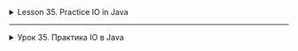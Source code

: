 <details>
<summary>Lesson 35. Practice IO in Java</summary>

# Lesson 35. Practice IO in Java

## Introduction to IO in Java

### General overview of IO in Java

In Java, I/O (IO) is the process of moving data between different devices and your program. Java
provides powerful and flexible tools for working with IO through packages `java.io `and `java.nio`, allowing you to read and write
data both from files and over network connections, as well as manipulate the file system.

### The difference between byte and character streams

- **Byte streams (InputStream/OutputStream)**: These streams are used to read and write binary data. They
  they work with data at the level of individual bytes, which makes them ideal for working with files of any type, including
  images, audio and video files. Examples
  classes: `FileInputStream`, `FileOutputStream`, `BufferedInputStream`, `BufferedOutputStream'.

- **Character Streams (Reader/Writer)**: Character streams are designed to work with text data. They read and
  write data at the character level, automatically processing the conversion of bytes into characters and vice versa, taking into account
  the encoding. This makes them suitable for reading and writing text files. Examples
  classes: `FileReader`, `FileWriter`, `BufferedReader`, `BufferedWriter'.

### Blocking and non-blocking I/O

- **Blocking I/O**: With blocking IO, the program execution flow stops until
  an input or output operation is performed. This means that the application cannot continue execution until it is
  the input stream has been read or the writing to the output stream will not be completed. Most of the classes in `java.io `they work in
  blocking mode.

- **Non-blocking I/O**: Non-blocking IO allows the program to continue execution while the operation
  I/O is performed in the background. This is especially important for the development of high-performance applications such as
  like servers serving multiple clients at the same time. The 'java.nio` API is a set of non-blocking
  I/O operations using Channels and Buffers to efficiently work with data.

Using non-blocking I/O requires more complex processing, including working with selectors that
allow a single thread to control multiple I/O channels. Non-blocking IO significantly increases
the scalability and performance of applications, especially those that handle a large number of simultaneous
connections.

The introduction to the IO system in Java gives developers a deep understanding of the basics of working with data, allowing them to create more
powerful and flexible applications.

## Working with files in Java

### Assignment of the File class

The `File` class from the package `java.io ` is an abstraction used to work with files and directories on
the file system. It allows you to create, delete files and directories, check their existence, read and change
file attributes, as well as get information about files and directories, such as size, access rights and the time of last
modification.

### Basic methods of the File class

- **`boolean exists()`** - checks if a file or directory exists.
- **`String getAbsolutePath()`** - returns the absolute path to the file or directory.
- **`long length()`** - returns the file size in bytes.
- **`boolean isFile()`** - checks if the object is a file.
- **`boolean isDirectory()`** - checks whether the object is a directory.
- **`boolean createNewFile()`** - creates a new empty file if a file with the same name does not already exist.
- **`boolean delete()`** - deletes a file or directory.
- **`File[] listFiles()`** - returns an array of files and directories contained in the directory.
- **`boolean mkdir()`** - creates a directory.
- **`boolean renameTo(File dest)`** - renames a file or directory.
- **`long LastModified()`** - returns the time when the file or directory was last modified.

### Why do I need the File class?

The `File` class is needed to manage files and directories at the file system level in Java applications. It
provides methods for performing standard file system operations such as creating, deleting files and
directories, checking their existence and properties, and reading lists of files in directories. This makes the `File` class the main
tool for working with the file system when developing Java applications.

### Classes File, FileInputStream, FileOutputStream

In Java, the main classes from the package are used to work with the file system and files `java.io `.

- **The `File` class** provides an abstraction for working with files and directories. You can use it to create, delete
  files, check their existence, read and set file attributes such as access rights, and more.

- **`FileInputStream` and `FileOutputStream`** are input and output streams for working with files at the level
  bytes. `FileInputStream` reads data from a file, and `FileOutputStream` writes data to a file.

### Reading and writing files using FileInputStream and FileOutputStream

To read from a file and write to a file at the byte level, the `FileInputStream` and `FileOutputStream` classes are used
, respectively.

- **Reading a file from `FileInputStream`**:

```java
public class ReaderClass {
    public static void main(String[] args) {
        try (FileInputStream fis = new FileInputStream("input.txt")) {
            int i;
            while ((i = fis.read()) != -1) {
                System.out.print((char) i);
            }
        } catch (IOException e) {
            e.printStackTrace();
        }
    }
}
```

This code demonstrates reading a file one byte at a time and outputting its contents to the console.

- **Writing to a file with `FileOutputStream`**:

```java
public class WriterClass {
    public static void main(String[] args) {
        try (FileOutputStream fos = new FileOutputStream("output.txt")) {
            String data = "Hello, Java!";
            fos.write(data.getBytes());
        } catch (IOException e) {
            e.printStackTrace();
        }
    }
}
```

Here we write a string to a file, converting the string into an array of bytes.

### Working with FileReader and FileWriter to read and write text files

To work with text files, Java provides the `FileReader` and `FileWriter` classes, which work at
the character level, which makes it easier to read and write text.

- Reading a text file from the `FileReader`:

```java
public class ReaderClass {
    public static void main(String[] args) {
        try (FileReader fr = new FileReader("input.txt");
             BufferedReader br = new BufferedReader(fr)) {
            String line;
            while ((line = br.readLine()) != null) {
                System.out.println(line);
            }
        } catch (IOException e) {
            e.printStackTrace();
        }
    }
}
```

Here the `BufferedReader` is used to efficiently read lines from a file.

- Writing to a text file with `FileWriter`:

```java
public class WriterClass {
    public static void main(String[] args) {
        try (FileWriter fw = new FileWriter("output.txt");
             BufferedWriter bw = new BufferedWriter(fw)) {
            bw.write("Hello, Java!");
        } catch (IOException e) {
            e.printStackTrace();
        }
    }
}
```

## A comparative table of similar classes for working with files in Java

| Functionality | Byte streams | Character streams |
|--------------------------|----------------------------------------------------------------------------------------------------------------|-------------------------------------------------------------------------------------------------------------|
| **Main class** | `InputStream`/`OutputStream`                                                                                   | `Reader`/`Writer`                                                                                           |
| **Reading the file**         | `FileInputStream`                                                                                              | `FileReader`                                                                                                |
| **Writing to a file**        | `FileOutputStream`                                                                                             | `FileWriter`                                                                                                |
| **Buffering** | `BufferedInputStream`/`BufferedOutputStream`                                                                   | `BufferedReader`/`BufferedWriter`                                                                           |
| **Text reading/writing** | Are used to read/write binary data, byte conversion to text and back is performed manually | Natively support working with text, automatically processing character conversion to bytes and vice versa |
| **Performance** | High for binary data | High for text data |
| **Usage**        | Ideal for working with images, audio, video files and any other types of binary data | Ideal for reading and writing text files such as text documents, CSV, XML, etc.      |

## Buffering in Java

### Understanding buffered streams

Buffering in Java IO is used to improve the efficiency of reading and writing data by minimizing access to
physical storage media such as a hard drive or network connection. Buffered streams read or
write "chunks" of data, reducing the number of I/O operations.

### BufferedInputStream, BufferedOutputStream, BufferedReader, BufferedWriter classes

Java provides classes for buffering both byte and character streams:

- **`BufferedInputStream` and `BufferedOutputStream`** are used for buffered reading and writing of byte
  streams. These classes wrap other I/O streams such as 'FileInputStream` and `FileOutputStream`,
  by providing buffering to increase performance.

- **`BufferedReader` and `BufferedWriter'** are designed for buffered reading and writing of character streams. They
  are convenient for working with text data, as they provide efficient line reading and text writing using
  a buffer.

### Examples of using buffered streams to improve performance

- **Reading a file from `BufferedInputStream`**:

```java
public class ReaderClass {
    public static void main(String[] args) {
        try (BufferedInputStream bis = new BufferedInputStream(new FileInputStream("input.bin"))) {
            byte[] buffer = new byte[1024];
            int bytesRead;
            while ((bytesRead = bis.read(buffer)) != -1) {
// Processing of read data
            }
        } catch (IOException e) {
            e.printStackTrace();
        }
    }
}
```

Here BufferedInputStream reads data in large blocks, which reduces the number of read operations.

- **Writing to a file with `BufferedOutputStream`**:

```java
public class WriterClass {
    public static void main(String[] args) {
        try (BufferedOutputStream bos = new BufferedOutputStream(new FileOutputStream("output.bin"))) {
            byte[] data = // initializing data for writing;
                    bos.write(data);
// Writing is performed efficiently, using a buffer to collect data before writing it to disk.
        } catch (IOException e) {
            e.printStackTrace();
        }
    }
}
```

- **Reading a text file from the `BufferedReader`:**

```java
public class ReaderClass {
    public static void main(String[] args) {
        try (BufferedReader br = new BufferedReader(new FileReader("input.txt"))) {
            String line;
            while ((line = br.readLine()) != null) {
                System.out.println(line);
            }
        } catch (IOException e) {
            e.printStackTrace();
        }
    }
}
```

The `BufferedReader` allows you to read entire lines, which is especially convenient for text data.

- **Writing to a text file with `BufferedWriter`**:

```java
public class WriterClass {
    public static void main(String[] args) {
        try (BufferedWriter bw = new BufferedWriter(new FileWriter("output.txt"))) {
            bw.write("Example of a string to write \n");
            // `BufferedWriter` collects text in the buffer before writing it, which reduces the number of disk accesses.
        } catch (IOException e) {
            e.printStackTrace();
        }
    }
}
```

The use of buffered streams significantly increases the performance of I/O operations due to
reducing the number of calls to slow storage devices. This makes buffered streams
the preferred choice for many data reading and writing tasks.

## Object serialization in Java

### The concept of serialization and deserialization of objects

Object serialization is the process of converting the state of an object into a sequence of bytes so that it can be
stored in a file or transmitted over the network. Deserialization is a reverse process in which
the initial state of an object is restored from a sequence of bytes.

### ObjectOutputStream and ObjectInputStream classes

Java uses two main classes for serialization and deserialization of objects: 'ObjectOutputStream`
and `ObjectInputStream'.

- **`ObjectOutputStream`** writes serialized objects to the output stream.
- **`ObjectInputStream`** reads and restores objects from the input stream.

### Examples of serialization and deserialization of objects

- **Serializing an object with an `ObjectOutputStream`**:

```java
public class WriterClass {
    public static void main(String[] args) {
        try (ObjectOutputStream oos = new ObjectOutputStream(new FileOutputStream("object.dat"))) {
            MyClass object = new MyClass();
            // Initializing the MyClass object
            oos.writeObject(object);
        } catch (IOException e) {
            e.printStackTrace();
        }
    }
}
```

In this example, the `MyClass' object is serialized and written to the `object.dat` file.

- **Deserializing an object with an `ObjectInputStream`**:

```java
public class ReaderClass {
    public static void main(String[] args) {
        try (ObjectInputStream ois = new ObjectInputStream(new FileInputStream("object.dat"))) {
            MyClass object = (MyClass) ois.readObject();
            // Using a deserialized object
        } catch (IOException | ClassNotFoundException e) {
            e.printStackTrace();
        }
    }
}
```

Here the `MyClass` object is restored from the `object.dat` file.

### Important points in serialization

- The object class must implement the `Serializable` interface. This is a token interface that does not require implementation
  methods,
  but it indicates to the JVM that an object of this class can be serialized.
- Not all objects can be serialized. Objects of classes that do not implement `Serializable', as well as some system classes
  not
  subject to serialization.
- When an object is serialized, all the objects it references are serialized if they are also serializable. It may
  result in the serialization of an entire graph of objects.
- Static fields and fields marked as `transient` are not serialized.
- Serialization and deserialization are powerful mechanisms for preserving the state of objects and their subsequent restoration,
  which
  It is widely used in Java to work with data, transfer objects over the network and save application states.

## Working with ZIP archives in Java

### ZipInputStream and ZipOutputStream classes

Java offers powerful tools for working with ZIP archives through a package `java.util.zip `, in which the key classes
are `ZipInputStream` for reading from ZIP files and `ZipOutputStream` for creating ZIP files.

- **`ZipInputStream`** allows you to read data from a ZIP file. It reads sequentially incoming ZIP elements (files and
  directories in the archive), allowing you to extract the data of each element.

- **`ZipOutputStream`** is used to create a ZIP file. You can use it to add new items to the archive,
  specifying the file name (in the archive) and the contents for each.

### Creating a ZIP archive using ZipOutputStream

To create a ZIP archive, you need to create an instance of `ZipOutputStream` by passing the `FileOutputStream` object to its constructor,
pointing to the file that will be created as a ZIP archive. Then, using the `putNextEntry` method, you can add
new files to the archive, and use the `write` recording methods to add the contents of the files.

```java
public class Example {
    public static void main(String[] args) {
        try (ZipOutputStream zos = new ZipOutputStream(new FileOutputStream("archive.zip"))) {
            ZipEntry entry = new ZipEntry("file1.txt");
            zos.putNextEntry(entry);
            zos.write("Content of file1".getBytes());
            zos.closeEntry();
            // Repeat for other files
        } catch (IOException e) {
            e.printStackTrace();
        }
    }
}
```

### Unpacking a ZIP archive using ZipInputStream

To unpack the ZIP archive, a `ZipInputStream` is used, which reads the ZIP file and allows you to extract it sequentially
the elements included in it. For each element (the `ZipEntry` object), you can extract its contents and save them to the
file
system.

```java
public class Example {
    public static void main(String[] args) {
        try (ZipInputStream zis = new ZipInputStream(new FileInputStream("archive.zip"))) {
            ZipEntry entry;
            while ((entry = zis.getNextEntry()) != null) {
// Creating a file from ZipEntry
                try (FileOutputStream fos = new FileOutputStream(entry.getName())) {
                    byte[] buffer = new byte[1024];
                    int length;
                    while ((length = zis.read(buffer)) > 0) {
                        fos.write(buffer, 0, length);
                    }
                    zis.closeEntry();
                }
            }
        } catch (IOException e) {
            e.printStackTrace();
        }
    }
}
```

### Application
Working with ZIP archives in Java finds application in many areas, including software distribution,
data archiving, file sharing, and many others. Using `ZipInputStream` and `ZipOutputStream` provides efficient
processing of archived data in Java applications.

</details>


------------------------

<details>
<summary>Урок 35. Практика IO в Java</summary>

# Урок 35. Практика IO в Java

## Введение в IO в Java

### Общий обзор IO в Java

В Java ввод-вывод (IO) - это процесс перемещения данных между различными устройствами и вашей программой. Java
предоставляет мощные и гибкие средства для работы с IO через пакеты `java.io` и `java.nio`, позволяя читать и писать
данные как из файлов, так и через сетевые соединения, а также манипулировать файловой системой.

### Различие между байтовыми и символьными потоками

- **Байтовые потоки (InputStream/OutputStream)**: Эти потоки используются для чтения и записи двоичных данных. Они
  работают с данными на уровне отдельных байтов, что делает их идеальными для работы с файлами любого типа, включая
  изображения, аудио и видео файлы. Примеры
  классов: `FileInputStream`, `FileOutputStream`, `BufferedInputStream`, `BufferedOutputStream`.

- **Символьные потоки (Reader/Writer)**: Символьные потоки предназначены для работы с текстовыми данными. Они читают и
  записывают данные на уровне символов, автоматически обрабатывая преобразование байтов в символы и наоборот, с учетом
  кодировки. Это делает их подходящими для чтения и записи текстовых файлов. Примеры
  классов: `FileReader`, `FileWriter`, `BufferedReader`, `BufferedWriter`.

### Блокирующий и неблокирующий ввод-вывод

- **Блокирующий ввод-вывод**: При блокирующем IO поток выполнения программы останавливается до тех пор, пока не будет
  выполнена операция ввода или вывода. Это означает, что приложение не может продолжить выполнение, пока не будет
  прочитан входной поток или не будет завершена запись в выходной поток. Большинство классов в `java.io` работают в
  блокирующем режиме.

- **Неблокирующий ввод-вывод**: Неблокирующий IO позволяет программе продолжать выполнение, в то время как операция
  ввода-вывода выполняется в фоновом режиме. Это особенно важно для разработки высокопроизводительных приложений, таких
  как серверы, обслуживающие множество клиентов одновременно. API `java.nio` представляет собой набор неблокирующих
  операций ввода-вывода, используя каналы (Channels) и буферы (Buffers) для эффективной работы с данными.

Использование неблокирующего ввода-вывода требует более сложной обработки, включая работу с селекторами, которые
позволяют одному потоку контролировать множество каналов ввода-вывода. Неблокирующий IO значительно увеличивает
масштабируемость и производительность приложений, особенно тех, которые обрабатывают большое количество одновременных
соединений.

Введение в систему IO в Java дает разработчикам глубокое понимание основ работы с данными, позволяя создавать более
мощные и гибкие приложения.

## Работа с файлами в Java

### Назначение класса File

Класс `File` из пакета `java.io` представляет собой абстракцию, используемую для работы с файлами и директориями на
файловой системе. Он позволяет создавать, удалять файлы и каталоги, проверять их существование, читать и изменять
атрибуты файлов, а также получать информацию о файлах и директориях, такую как размер, права доступа и время последнего
изменения.

### Основные методы класса File

- **`boolean exists()`** - проверяет, существует ли файл или директория.
- **`String getAbsolutePath()`** - возвращает абсолютный путь к файлу или директории.
- **`long length()`** - возвращает размер файла в байтах.
- **`boolean isFile()`** - проверяет, является ли объект файлом.
- **`boolean isDirectory()`** - проверяет, является ли объект директорией.
- **`boolean createNewFile()`** - создает новый пустой файл, если файл с таким именем еще не существует.
- **`boolean delete()`** - удаляет файл или директорию.
- **`File[] listFiles()`** - возвращает массив файлов и директорий, содержащихся в директории.
- **`boolean mkdir()`** - создает директорию.
- **`boolean renameTo(File dest)`** - переименовывает файл или директорию.
- **`long lastModified()`** - возвращает время последнего изменения файла или директории.

### Зачем нужен класс File

Класс `File` необходим для управления файлами и директориями на уровне файловой системы в Java-приложениях. Он
предоставляет методы для выполнения стандартных операций файловой системы, таких как создание, удаление файлов и
директорий, проверка их существования и свойств, чтение списков файлов в директориях. Это делает класс `File` основным
инструментом для работы с файловой системой при разработке Java-приложений.

### Классы File, FileInputStream, FileOutputStream

В Java для работы с файловой системой и файлами используются основные классы из пакета `java.io`.

- **Класс `File`** предоставляет абстракцию для работы с файлами и каталогами. С его помощью можно создавать, удалять
  файлы, проверять их существование, читать и устанавливать атрибуты файлов, такие как права доступа, и многое другое.

- **`FileInputStream` и `FileOutputStream`** являются потоками ввода и вывода для работы с файлами на уровне
  байтов. `FileInputStream` читает данные из файла, а `FileOutputStream` записывает данные в файл.

### Чтение и запись файлов с помощью FileInputStream и FileOutputStream

Для чтения из файла и записи в файл на уровне байтов используются классы `FileInputStream` и `FileOutputStream`
соответственно.

- **Чтение файла с `FileInputStream`**:

```java
public class ReaderClass {
    public static void main(String[] args) {
        try (FileInputStream fis = new FileInputStream("input.txt")) {
            int i;
            while ((i = fis.read()) != -1) {
                System.out.print((char) i);
            }
        } catch (IOException e) {
            e.printStackTrace();
        }
    }
}
```

Этот код демонстрирует чтение файла по одному байту за раз и вывод его содержимого в консоль.

- **Запись в файл с `FileOutputStream`**:

```java
public class WriterClass {
    public static void main(String[] args) {
        try (FileOutputStream fos = new FileOutputStream("output.txt")) {
            String data = "Hello, Java!";
            fos.write(data.getBytes());
        } catch (IOException e) {
            e.printStackTrace();
        }
    }
}
```

Здесь мы записываем строку в файл, преобразуя строку в массив байтов.

### Работа с FileReader и FileWriter для чтения и записи текстовых файлов

Для работы с текстовыми файлами в Java предусмотрены классы `FileReader` и `FileWriter`, которые работают на уровне
символов, что упрощает чтение и запись текста.

- Чтение текстового файла с `FileReader`:

```java
public class ReaderClass {
    public static void main(String[] args) {
        try (FileReader fr = new FileReader("input.txt");
             BufferedReader br = new BufferedReader(fr)) {
            String line;
            while ((line = br.readLine()) != null) {
                System.out.println(line);
            }
        } catch (IOException e) {
            e.printStackTrace();
        }
    }
}
```

Здесь используется `BufferedReader` для эффективного чтения строк из файла.

- Запись в текстовый файл с `FileWriter`:

```java
public class WriterClass {
    public static void main(String[] args) {
        try (FileWriter fw = new FileWriter("output.txt");
             BufferedWriter bw = new BufferedWriter(fw)) {
            bw.write("Hello, Java!");
        } catch (IOException e) {
            e.printStackTrace();
        }
    }
}
```

## Сравнительная таблица аналогичных классов для работы с файлами в Java

| Функционал               | Байтовые потоки                                                                                                | Символьные потоки                                                                                           |
|--------------------------|----------------------------------------------------------------------------------------------------------------|-------------------------------------------------------------------------------------------------------------|
| **Основной класс**       | `InputStream`/`OutputStream`                                                                                   | `Reader`/`Writer`                                                                                           |
| **Чтение файла**         | `FileInputStream`                                                                                              | `FileReader`                                                                                                |
| **Запись в файл**        | `FileOutputStream`                                                                                             | `FileWriter`                                                                                                |
| **Буферизация**          | `BufferedInputStream`/`BufferedOutputStream`                                                                   | `BufferedReader`/`BufferedWriter`                                                                           |
| **Чтение/запись текста** | Используются для чтения/записи бинарных данных, преобразование байтов в текст и обратно осуществляется вручную | Нативно поддерживают работу с текстом, автоматически обрабатывая преобразование символов в байты и наоборот |
| **Производительность**   | Высокая для бинарных данных                                                                                    | Высокая для текстовых данных                                                                                |
| **Использование**        | Идеально подходит для работы с изображениями, аудио, видео файлами и любыми другими типами бинарных данных     | Идеально подходит для чтения и записи текстовых файлов, таких как текстовые документы, CSV, XML и т.д.      |

## Буферизация в Java

### Понимание буферизированных потоков

Буферизация в Java IO используется для повышения эффективности чтения и записи данных за счет минимизации обращений к
физическому носителю данных, такому как жесткий диск или сетевое соединение. Буферизированные потоки считывают или
записывают "порции" данных, уменьшая количество операций ввода-вывода.

### Классы BufferedInputStream, BufferedOutputStream, BufferedReader, BufferedWriter

Java предоставляет классы для буферизации как байтовых, так и символьных потоков:

- **`BufferedInputStream` и `BufferedOutputStream`** используются для буферизированного чтения и записи байтовых
  потоков. Эти классы обертывают другие потоки ввода-вывода, такие как `FileInputStream` и `FileOutputStream`,
  предоставляя буферизацию для увеличения производительности.

- **`BufferedReader` и `BufferedWriter`** предназначены для буферизированного чтения и записи символьных потоков. Они
  удобны для работы с текстовыми данными, так как обеспечивают эффективное чтение строк и запись текста с использованием
  буфера.

### Примеры использования буферизированных потоков для повышения производительности

- **Чтение файла с `BufferedInputStream`**:

```java
public class ReaderClass {
    public static void main(String[] args) {
        try (BufferedInputStream bis = new BufferedInputStream(new FileInputStream("input.bin"))) {
            byte[] buffer = new byte[1024];
            int bytesRead;
            while ((bytesRead = bis.read(buffer)) != -1) {
// Обработка прочитанных данных
            }
        } catch (IOException e) {
            e.printStackTrace();
        }
    }
}
```

Здесь BufferedInputStream читает данные большими блоками, что уменьшает количество операций чтения.

- **Запись в файл с `BufferedOutputStream`**:

```java
public class WriterClass {
    public static void main(String[] args) {
        try (BufferedOutputStream bos = new BufferedOutputStream(new FileOutputStream("output.bin"))) {
            byte[] data = // инициализация данных для записи;
                    bos.write(data);
// Запись выполняется эффективно, используя буфер для сбора данных перед их записью на диск.
        } catch (IOException e) {
            e.printStackTrace();
        }
    }
}
```

- **Чтение текстового файла с `BufferedReader`:**

```java
public class ReaderClass {
    public static void main(String[] args) {
        try (BufferedReader br = new BufferedReader(new FileReader("input.txt"))) {
            String line;
            while ((line = br.readLine()) != null) {
                System.out.println(line);
            }
        } catch (IOException e) {
            e.printStackTrace();
        }
    }
}
```

`BufferedReader` позволяет читать строки целиком, что особенно удобно для текстовых данных.

- **Запись в текстовый файл с `BufferedWriter`**:

```java
public class WriterClass {
    public static void main(String[] args) {
        try (BufferedWriter bw = new BufferedWriter(new FileWriter("output.txt"))) {
            bw.write("Пример строки для записи\n");
            // `BufferedWriter` собирает текст в буфере перед его записью, что снижает количество обращений к диску.
        } catch (IOException e) {
            e.printStackTrace();
        }
    }
}
```

Использование буферизированных потоков значительно увеличивает производительность операций ввода-вывода за счет
уменьшения количества обращений к медленным устройствам хранения данных. Это делает буферизированные потоки
предпочтительным выбором для многих задач чтения и записи данных.

## Сериализация объектов в Java

### Понятие сериализации и десериализации объектов

Сериализация объектов - это процесс преобразования состояния объекта в последовательность байтов, чтобы его можно было
сохранить в файле или передать по сети. Десериализация - обратный процесс, при котором из последовательности байтов
восстанавливается исходное состояние объекта.

### Классы ObjectOutputStream и ObjectInputStream

Для сериализации и десериализации объектов в Java используются два основных класса: `ObjectOutputStream`
и `ObjectInputStream`.

- **`ObjectOutputStream`** записывает сериализованные объекты в выходной поток.
- **`ObjectInputStream`** читает и восстанавливает объекты из входного потока.

### Примеры сериализации и десериализации объектов

- **Сериализация объекта с `ObjectOutputStream`**:

```java
public class WriterClass {
    public static void main(String[] args) {
        try (ObjectOutputStream oos = new ObjectOutputStream(new FileOutputStream("object.dat"))) {
            MyClass object = new MyClass();
            // Инициализация объекта MyClass
            oos.writeObject(object);
        } catch (IOException e) {
            e.printStackTrace();
        }
    }
}
```

В этом примере объект `MyClass` сериализуется и записывается в файл `object.dat`.

- **Десериализация объекта с `ObjectInputStream`**:

```java
public class ReaderClass {
    public static void main(String[] args) {
        try (ObjectInputStream ois = new ObjectInputStream(new FileInputStream("object.dat"))) {
            MyClass object = (MyClass) ois.readObject();
            // Использование десериализованного объекта
        } catch (IOException | ClassNotFoundException e) {
            e.printStackTrace();
        }
    }
}
```

Здесь объект `MyClass` восстанавливается из файла `object.dat`.

### Важные моменты при сериализации

- Класс объекта должен реализовать интерфейс `Serializable`. Это маркерный интерфейс, который не требует реализации
  методов,
  но указывает JVM, что объект этого класса можно сериализовать.
- Не все объекты можно сериализовать. Объекты классов, не реализующих `Serializable`, а также некоторые системные классы
  не
  подлежат сериализации.
- При сериализации объекта сериализуются все объекты, на которые он ссылается, если они также сериализуемы. Это может
  привести к сериализации целого графа объектов.
- Статические поля и поля, помеченные как `transient`, не сериализуются.
- Сериализация и десериализация - мощные механизмы для сохранения состояния объектов и их последующего восстановления,
  что
  широко используется в Java для работы с данными, передачи объектов по сети и сохранения состояний приложений.

## Работа с ZIP архивами в Java

### Классы ZipInputStream и ZipOutputStream

Java предлагает мощные средства для работы с ZIP архивами через пакет `java.util.zip`, в котором ключевыми классами
являются `ZipInputStream` для чтения из ZIP файлов и `ZipOutputStream` для создания ZIP файлов.

- **`ZipInputStream`** позволяет читать данные из ZIP файла. Он читает последовательно входящие ZIP-элементы (файлы и
  директории в архиве), позволяя извлекать данные каждого элемента.

- **`ZipOutputStream`** используется для создания ZIP файла. С его помощью можно добавлять в архив новые элементы,
  указывая для каждого имя файла (в архиве) и содержимое.

### Создание ZIP архива с использованием ZipOutputStream

Для создания ZIP архива нужно создать экземпляр `ZipOutputStream`, передав в его конструктор объект `FileOutputStream`,
указывающий на файл, который будет создан как ZIP архив. Затем, используя метод `putNextEntry`, можно добавлять в архив
новые файлы, а с помощью методов записи `write` добавлять содержимое файлов.

```java
public class Example {
    public static void main(String[] args) {
        try (ZipOutputStream zos = new ZipOutputStream(new FileOutputStream("archive.zip"))) {
            ZipEntry entry = new ZipEntry("file1.txt");
            zos.putNextEntry(entry);
            zos.write("Content of file1".getBytes());
            zos.closeEntry();
            // Повторить для других файлов
        } catch (IOException e) {
            e.printStackTrace();
        }
    }
}
```

### Распаковка ZIP архива с использованием ZipInputStream

Для распаковки ZIP архива используется `ZipInputStream`, который читает ZIP файл и позволяет последовательно извлекать
входящие в него элементы. Для каждого элемента (объекта `ZipEntry`) можно извлекать его содержимое и сохранять в
файловой
системе.

```java
public class Example {
    public static void main(String[] args) {
        try (ZipInputStream zis = new ZipInputStream(new FileInputStream("archive.zip"))) {
            ZipEntry entry;
            while ((entry = zis.getNextEntry()) != null) {
                // Создание файла из ZipEntry
                try (FileOutputStream fos = new FileOutputStream(entry.getName())) {
                    byte[] buffer = new byte[1024];
                    int length;
                    while ((length = zis.read(buffer)) > 0) {
                        fos.write(buffer, 0, length);
                    }
                    zis.closeEntry();
                }
            }
        } catch (IOException e) {
            e.printStackTrace();
        }
    }
}
```

### Применение
Работа с ZIP архивами в Java находит применение во многих областях, включая распространение программного обеспечения,
архивацию данных, обмен файлами и многие другие. Использование `ZipInputStream` и `ZipOutputStream` обеспечивает эффективную
обработку архивированных данных в Java-приложениях.

</details>